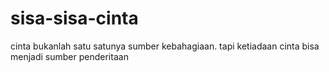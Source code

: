 sisa-sisa-cinta
===============

cinta bukanlah satu satunya sumber kebahagiaan. tapi ketiadaan cinta bisa menjadi sumber penderitaan
